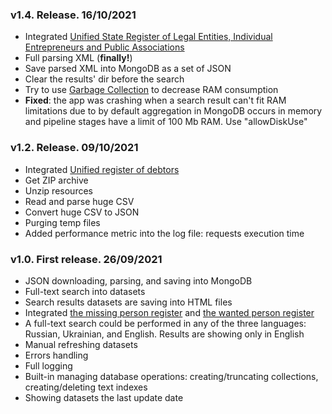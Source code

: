 ### v1.4. Release. 16/10/2021
* Integrated [Unified State Register of Legal Entities, Individual Entrepreneurs and Public Associations](https://data.gov.ua/dataset/1c7f3815-3259-45e0-bdf1-64dca07ddc10)
* Full parsing XML (**finally!**)
* Save parsed XML into MongoDB as a set of JSON
* Clear the results' dir before the search
* Try to use [Garbage Collection](https://docs.python.org/3/library/gc.html) to decrease RAM consumption
* **Fixed**: the app was crashing when a search result can't fit RAM limitations due to by default aggregation in MongoDB occurs in memory and pipeline stages have a limit of 100 Mb RAM. Use "allowDiskUse" 

### v1.2. Release. 09/10/2021
* Integrated [Unified register of debtors](https://data.gov.ua/dataset/506734bf-2480-448c-a2b4-90b6d06df11e) 
* Get ZIP archive
* Unzip resources
* Read and parse huge CSV
* Convert huge CSV to JSON
* Purging temp files
* Added performance metric into the log file: requests execution time

### v1.0. First release. 26/09/2021
* JSON downloading, parsing, and saving into MongoDB
* Full-text search into datasets
* Search results datasets are saving into HTML files
* Integrated [the missing person register](https://data.gov.ua/en/dataset/470196d3-4e7a-46b0-8c0c-883b74ac65f0) and [the wanted person register](https://data.gov.ua/en/dataset/7c51c4a0-104b-4540-a166-e9fc58485c1b)  
* A full-text search could be performed in any of the three languages: Russian, Ukrainian, and English. Results are showing only in English
* Manual refreshing datasets
* Errors handling
* Full logging
* Built-in managing database operations: creating/truncating collections, creating/deleting text indexes
* Showing datasets the last update date